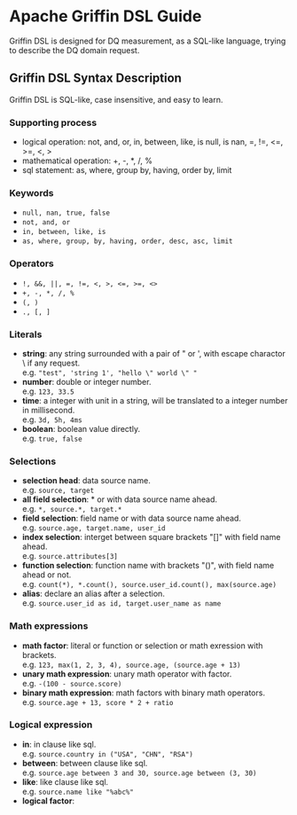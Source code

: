 <!--
Licensed to the Apache Software Foundation (ASF) under one
or more contributor license agreements.  See the NOTICE file
distributed with this work for additional information
regarding copyright ownership.  The ASF licenses this file
to you under the Apache License, Version 2.0 (the
"License"); you may not use this file except in compliance
with the License.  You may obtain a copy of the License at

  http://www.apache.org/licenses/LICENSE-2.0

Unless required by applicable law or agreed to in writing,
software distributed under the License is distributed on an
"AS IS" BASIS, WITHOUT WARRANTIES OR CONDITIONS OF ANY
KIND, either express or implied.  See the License for the
specific language governing permissions and limitations
under the License.
-->
# Apache Griffin DSL Guide
Griffin DSL is designed for DQ measurement, as a SQL-like language, trying to describe the DQ domain request.

## Griffin DSL Syntax Description
Griffin DSL is SQL-like, case insensitive, and easy to learn.

### Supporting process
- logical operation: not, and, or, in, between, like, is null, is nan, =, !=, <=, >=, <, >
- mathematical operation: +, -, *, /, %
- sql statement: as, where, group by, having, order by, limit


### Keywords
- `null, nan, true, false`
- `not, and, or`
- `in, between, like, is`
- `as, where, group, by, having, order, desc, asc, limit`

### Operators
- `!, &&, ||, =, !=, <, >, <=, >=, <>`
- `+, -, *, /, %`
- `(, )`
- `., [, ]`

### Literals
- **string**: any string surrounded with a pair of " or ', with escape charactor \ if any request.  
	e.g. `"test", 'string 1', "hello \" world \" "`
- **number**: double or integer number.  
	e.g. `123, 33.5`
- **time**: a integer with unit in a string, will be translated to a integer number in millisecond.  
	e.g. `3d, 5h, 4ms`
- **boolean**: boolean value directly.  
	e.g. `true, false`

### Selections
- **selection head**: data source name.  
	e.g. `source, target`
- **all field selection**: * or with data source name ahead.  
	e.g. `*, source.*, target.*`
- **field selection**: field name or with data source name ahead.  
	e.g. `source.age, target.name, user_id`
- **index selection**: interget between square brackets "[]" with field name ahead.  
	e.g. `source.attributes[3]`
- **function selection**: function name with brackets "()", with field name ahead or not.  
	e.g. `count(*), *.count(), source.user_id.count(), max(source.age)`
- **alias**: declare an alias after a selection.  
	e.g. `source.user_id as id, target.user_name as name`

### Math expressions
- **math factor**: literal or function or selection or math exression with brackets.  
	e.g. `123, max(1, 2, 3, 4), source.age, (source.age + 13)`
- **unary math expression**: unary math operator with factor.  
	e.g. `-(100 - source.score)`
- **binary math expression**: math factors with binary math operators.  
	e.g. `source.age + 13, score * 2 + ratio`

### Logical expression
- **in**: in clause like sql.  
	e.g. `source.country in ("USA", "CHN", "RSA")`
- **between**: between clause like sql.  
	e.g. `source.age between 3 and 30, source.age between (3, 30)`
- **like**: like clause like sql.  
	e.g. `source.name like "%abc%"`
- **logical factor**: 

